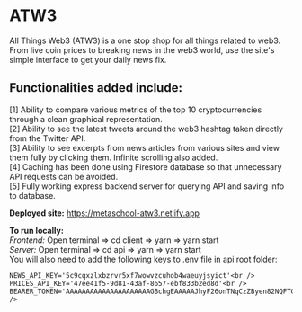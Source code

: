 # ATW3
All Things Web3 (ATW3) is a one stop shop for all things related to web3. From live coin prices to breaking news in the web3 world, use the site's simple interface to get your daily news fix.
  
## Functionalities added include:
[1] Ability to compare various metrics of the top 10 cryptocurrencies through a clean graphical representation.<br />
[2] Ability to see the latest tweets around the web3 hashtag taken directly from the Twitter API.<br />
[3] Ability to see excerpts from news articles from various sites and view them fully by clicking them. Infinite scrolling also added.<br />
[4] Caching has been done using Firestore database so that unnecessary API requests can be avoided.<br />
[5] Fully working express backend server for querying API and saving info to database.<br />


**Deployed site:** https://metaschool-atw3.netlify.app

**To run locally:**<br />
  *Frontend:* Open terminal => cd client => yarn => yarn start<br />
  *Server:* Open terminal => cd api => yarn => yarn start<br />
  You will also need to add the following keys to .env file in api root folder: <br />

    NEWS_API_KEY='5c9cqxzlxbzrvr5xf7wowvzcuhob4waeuyjsyict'<br />
    PRICES_API_KEY='47ee41f5-9d81-43af-8657-ebf833b2ed8d'<br />
    BEARER_TOKEN='AAAAAAAAAAAAAAAAAAAAAGBchgEAAAAAJhyF26onTNqCzZByen82NQFT0Tw%3DBC1IOK0xFCjtpSWRVfSAuQQuEP73pATJ0UKP7t60h1sgu4BUQs'<br />
